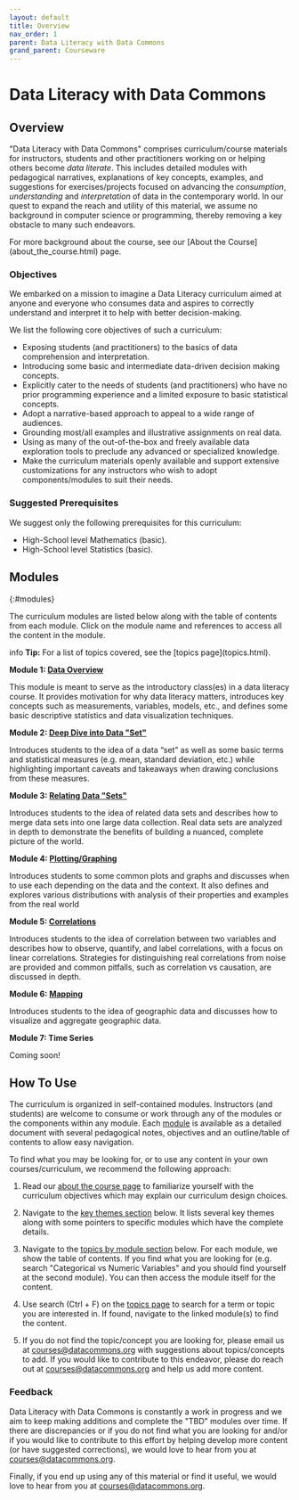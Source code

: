 ```yaml
---
layout: default
title: Overview
nav_order: 1
parent: Data Literacy with Data Commons
grand_parent: Courseware
---
```


# Data Literacy with Data Commons

## Overview

"Data Literacy with Data Commons" comprises curriculum/course materials for instructors, students and other practitioners working on or helping others become _data literate_. This includes detailed modules with pedagogical narratives, explanations of key concepts, examples, and suggestions for exercises/projects focused on advancing the _consumption_, _understanding_ and _interpretation_ of data in the contemporary world. In our quest to expand the reach and utility of this material, we assume no background in computer science or programming, thereby removing a key obstacle to many such endeavors.

<div markdown="span" class="alert alert-info" role="alert">
    For more background about the course, see our [About the Course](about_the_course.html) page.
</div>

### Objectives

We embarked on a mission to imagine a Data Literacy curriculum aimed at anyone and everyone who consumes data and aspires to correctly understand and interpret it to help with better decision-making.

We list the following core objectives of such a curriculum:

- Exposing students (and practitioners) to the basics of data comprehension and interpretation.
- Introducing some basic and intermediate data-driven decision making concepts.
- Explicitly cater to the needs of students (and practitioners) who have no prior programming experience and a limited exposure to basic statistical concepts.
- Adopt a narrative-based approach to appeal to a wide range of audiences.
- Grounding most/all examples and illustrative assignments on real data.
- Using as many of the out-of-the-box and freely available data exploration tools to preclude any advanced or specialized knowledge.
- Make the curriculum materials openly available and support extensive customizations for any instructors who wish to adopt components/modules to suit their needs.

### Suggested Prerequisites

We suggest only the following prerequisites for this curriculum:

- High-School level Mathematics (basic).
- High-School level Statistics (basic).

## Modules
{:#modules}

The curriculum modules are listed below along with the table of contents from each module. Click on the module name and references to access all the content in the module.

<div markdown="span" class="alert alert-info" role="alert">
   <span class="material-icons md-16">info </span><b>Tip:</b>
   For a list of topics covered, see the [topics page](topics.html).
</div>


**Module 1: [Data Overview](https://docs.google.com/document/d/e/2PACX-1vTOMdb9IwrL14be61bxeIaAwOuBrueAELoRJNceE8FLlYP2QE8yEr2px2fGnupUWZAfzq_i00Dco3JJ/pub)**

This module is meant to serve as the introductory class(es) in a data literacy course. It provides motivation for why data literacy matters, introduces key concepts such as measurements, variables, models, etc., and defines some basic descriptive statistics and data visualization techniques.

**Module 2: [Deep Dive into Data "Set"](https://docs.google.com/document/d/e/2PACX-1vRSLiNxqIQJP3Tp-6eLdz_-Iv5nPp_Q_yS2cY1SbF2wrNbGRsQS26s32fd1gZYrVyarnH8R364G3I3N/pub)**

Introduces students to the idea of a data “set” as well as some basic terms and statistical measures (e.g. mean, standard deviation, etc.) while highlighting important caveats and takeaways when drawing conclusions from these measures.

**Module 3: [Relating Data "Sets"](https://docs.google.com/document/d/e/2PACX-1vQnJHyjrK85SLlSmlFwzoAi2bA8javVv__apXmeq_N_e4LFmqyB7x1I-ghM2Y0PGXy0K8RWd2I_lny7/pub)**

Introduces students to the idea of related data sets and describes how to merge data sets into one large data collection. Real data sets are analyzed in depth to demonstrate the benefits of building a nuanced, complete picture of the world.

**Module 4: [Plotting/Graphing](https://docs.google.com/document/d/e/2PACX-1vQUn3ShN4vdfeXw5o-nXkMHWu9Q6DoyO1Ihk1V0QQ6J3ZaRSB9KhPcgymjvZYA95G86tLQGnsWHNPzd/pub)**

Introduces students to some common plots and graphs and discusses when to use each depending on the data and the context. It also defines and explores various distributions with analysis of their properties and examples from the real world

**Module 5: [Correlations](https://docs.google.com/document/d/e/2PACX-1vTKng32E3mwC6whbEXoFw9UyTHMSH9HH-ySoZ-lRlzB0DTXc72i4VmXuYj0a9LjkakQ-w84IkClQM4q/pub)**

Introduces students to the idea of correlation between two variables and describes how to observe, quantify, and label correlations, with a focus on linear correlations. Strategies for distinguishing real correlations from noise are provided and common pitfalls, such as correlation vs causation, are discussed in depth.
  
**Module 6: [Mapping](https://docs.google.com/document/d/e/2PACX-1vQ947FunXunwK32SQeKQHSi7F8P97mQusHh4WjgMKtnp-y_MX_sAGosKUDgX7xaKK1QdpMQCsPXaJKV/pub)**

Introduces students to the idea of geographic data and discusses how to visualize and aggregate geographic data.

**Module 7: Time Series**

Coming soon!

## How To Use

The curriculum is organized in self-contained modules. Instructors (and students) are welcome to consume or work through any of the modules or the components within any module. Each [module](#modules) is available as a detailed document with several pedagogical notes, objectives and an outline/table of contents to allow easy navigation.

To find what you may be looking for, or to use any content in your own courses/curriculum, we recommend the following approach:

1. Read our [about the course page](about_the_course.html) to familiarize yourself with the curriculum objectives which may explain our curriculum design choices.

2. Navigate to the [key themes section](topics.html#key-themes) below. It lists several key themes along with some pointers to specific modules which have the complete details.

3. Navigate to the [topics by module section](topics.html#topics-by-module) below. For each module, we show the table of contents. If you find what you are looking for (e.g. search "Categorical vs Numeric Variables" and you should find yourself at the second module). You can then access the module itself for the content.

4. Use search (Ctrl + F) on the [topics page](topics.html) to search for a term or topic you are interested in. If found, navigate to the linked module(s) to find the content.

5. If you do not find the topic/concept you are looking for, please email us at [courses@datacommons.org](mailto:courses@datacommons.org) with suggestions about topics/concepts to add. If you would like to contribute to this endeavor, please do reach out at [courses@datacommons.org](mailto:courses@datacommons.org) and help us add more content.

### Feedback

Data Literacy with Data Commons is constantly a work in progress and we aim to keep making additions and complete the "TBD" modules over time. If there are discrepancies or if you do not find what you are looking for and/or if you would like to contribute to this effort by helping develop more content (or have suggested corrections), we would love to hear from you at [courses@datacommons.org](mailto:courses@datacommons.org).

Finally, if you end up using any of this material or find it useful, we would love to hear from you at [courses@datacommons.org](mailto:courses@datacommons.org).
